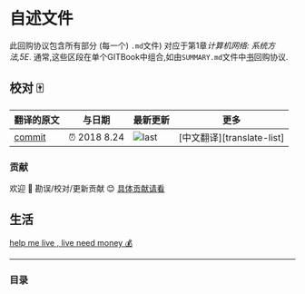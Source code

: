 
# 自述文件

此回购协议包含所有部分 (每一个) `.md`文件) 对应于第1章*计算机网络: 系统方法,5E*. 通常,这些区段在单个GITBook中组合,如由`SUMMARY.md`文件中[书](https://github.com/systemsapproach/book)回购协议. 

## 校对 🀄️

<!-- doc-templite START generated -->
<!-- repo = 'SystemsApproach/foundation'  -->
<!-- commit = 'e7e67084a109eaa6882274e4e9d493e002c69b72' -->
<!-- time = '2018 8.24' -->
翻译的原文 | 与日期 | 最新更新 | 更多
---|---|---|---
[commit] | ⏰ 2018 8.24 | ![last] | [中文翻译][translate-list]

[last]: https://img.shields.io/github/last-commit/SystemsApproach/foundation.svg
[commit]: https://github.com/SystemsApproach/foundation/tree/e7e67084a109eaa6882274e4e9d493e002c69b72

<!-- doc-templite END generated -->

### 贡献

欢迎 👏 勘误/校对/更新贡献 😊 [具体贡献请看](https://github.com/chinanf-boy/chinese-translate-list#贡献)

## 生活

[help me live , live need money 💰](https://github.com/chinanf-boy/live-need-money)

---

### 目录

<!-- START doctoc -->
<!-- END doctoc -->

